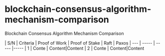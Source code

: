 # blockchain-consensus-algorithm-mechanism-comparison
Blockchain Consensus Algorithm Mechanism Comparison

| S/N | Criteria  | Proof of Work  | Proof of Stake | Raft | Paxos
| --- | ----- | -----  |-----
| 1   | Conte | Content|Content
| 2   | Conte | Content|Content
